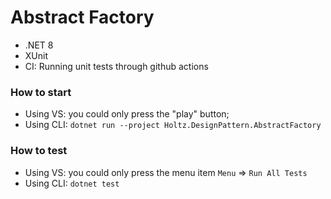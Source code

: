 # Abstract Factory

- .NET 8
- XUnit
- CI: Running unit tests through github actions

### How to start

- Using VS: you could only press the "play" button;
- Using CLI: `dotnet run --project Holtz.DesignPattern.AbstractFactory`

### How to test

- Using VS: you could only press the menu item `Menu` => `Run All Tests`
- Using CLI: `dotnet test`
